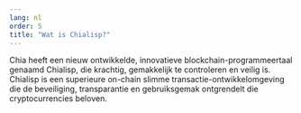 ```yaml
---
lang: nl
order: 5
title: "Wat is Chialisp?"
---
```

Chia heeft een nieuw ontwikkelde, innovatieve blockchain-programmeertaal genaamd Chialisp, die krachtig, gemakkelijk te controleren en veilig is. Chialisp is een superieure on-chain slimme transactie-ontwikkelomgeving die de beveiliging, transparantie en gebruiksgemak ontgrendelt die cryptocurrencies beloven.
 
